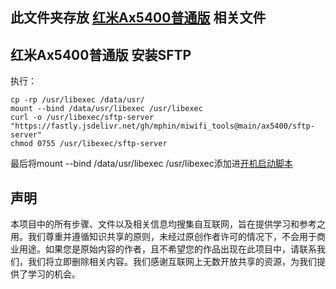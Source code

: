 ## 此文件夹存放 [红米Ax5400普通版](https://www.mi.com/shop/buy/detail?product_id=15683) 相关文件


## 红米Ax5400普通版 安装SFTP
执行：
```
cp -rp /usr/libexec /data/usr/
mount --bind /data/usr/libexec /usr/libexec
curl -o /usr/libexec/sftp-server "https://fastly.jsdelivr.net/gh/mphin/miwifi_tools@main/ax5400/sftp-server"
chmod 0755 /usr/libexec/sftp-server
```
最后将mount --bind /data/usr/libexec /usr/libexec添加进[开机启动脚本](https://github.com/mphin/miwifi_tools?tab=readme-ov-file#%E9%80%9A%E8%BF%87%E9%98%B2%E7%81%AB%E5%A2%99%E6%B7%BB%E5%8A%A0%E8%87%AA%E5%90%AF%E5%8A%A8%E8%84%9A%E6%9C%AC)
## 声明

本项目中的所有步骤、文件以及相关信息均搜集自互联网，旨在提供学习和参考之用。我们尊重并遵循知识共享的原则，未经过原创作者许可的情况下，不会用于商业用途。如果您是原始内容的作者，且不希望您的作品出现在此项目中，请联系我们，我们将立即删除相关内容。我们感谢互联网上无数开放共享的资源，为我们提供了学习的机会。

